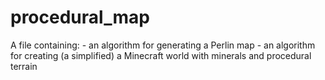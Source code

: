 # procedural_map
A file containing: - an algorithm for generating a Perlin map - an algorithm for creating (a simplified) a Minecraft world with minerals and procedural terrain
